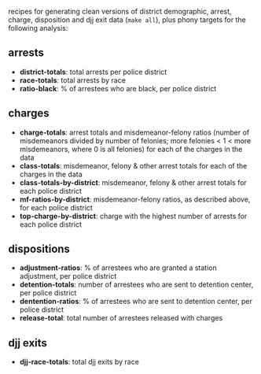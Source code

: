recipes for generating clean versions of district demographic, arrest, charge, disposition and djj exit data (`make all`), plus phony targets for the following analysis:

## arrests
* **district-totals**: total arrests per police district
* **race-totals**: total arrests by race
* **ratio-black**: % of arrestees who are black, per police district

## charges
* **charge-totals**: arrest totals and misdemeanor-felony ratios (number of misdemeanors divided by number of felonies; more felonies < 1 < more misdemeanors, where 0 is all felonies) for each of the charges in the data
* **class-totals**: misdemeanor, felony & other arrest totals for each of the charges in the data
* **class-totals-by-district**: misdemeanor, felony & other arrest totals for each police district
* **mf-ratios-by-district**: misdemeanor-felony ratios, as described above, for each police district
* **top-charge-by-district**: charge with the highest number of arrests for each police district

## dispositions
* **adjustment-ratios**: % of arrestees who are granted a station adjustment, per police district
* **detention-totals**: number of arrestees who are sent to detention center, per police district
* **dentention-ratios**: % of arrestees who are sent to detention center, per police district
* **release-total**: total number of arrestees released with charges
  
## djj exits
* **djj-race-totals**: total djj exits by race
